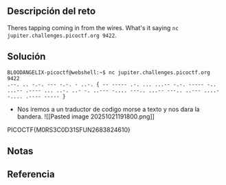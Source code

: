 ## Descripción del reto

Theres tapping coming in from the wires. What's it saying `nc jupiter.challenges.picoctf.org 9422`.
## Solución

```
BLOODANGELIX-picoctf@webshell:~$ nc jupiter.challenges.picoctf.org 9422
.--. .. -.-. --- -.-. - ..-. { -- ----- .-. ... ...-- -.-. ----- -.. ...-- .---- ... ..-. ..- -. ..--- -.... ---.. ...-- ---.. ..--- ....- -.... .---- ----- } 
```

- Nos iremos a un traductor de codigo morse a texto y nos dara la bandera.
![[Pasted image 20251021191800.png]]

PICOCTF{M0RS3C0D31SFUN2683824610}

## Notas


## Referencia